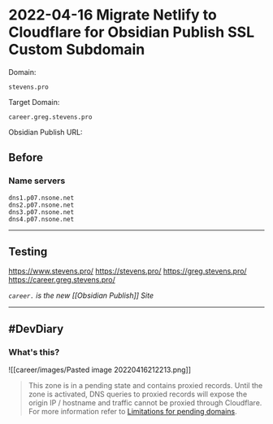 # 2022-04-16 Migrate Netlify to Cloudflare for Obsidian Publish SSL Custom Subdomain



Domain:
```
stevens.pro
```

Target Domain:
```
career.greg.stevens.pro
```

Obsidian Publish URL:




## Before
### Name servers

```
dns1.p07.nsone.net
dns2.p07.nsone.net
dns3.p07.nsone.net
dns4.p07.nsone.net
```



---
## Testing

https://www.stevens.pro/
https://stevens.pro/
https://greg.stevens.pro/
https://career.greg.stevens.pro/

*`career.` is the new [[Obsidian Publish]] Site*



---
## #DevDiary

### What's this?


![[career/images/Pasted image 20220416212213.png]]



> This zone is in a pending state and contains proxied records. Until the zone is activated, DNS queries to proxied records will expose the origin IP / hostname and traffic cannot be proxied through Cloudflare. For more information refer to [Limitations for pending domains](https://developers.cloudflare.com/dns/manage-dns-records/reference/proxied-dns-records#pending-domains).              




